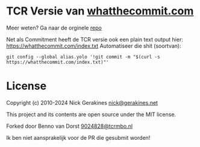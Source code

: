 # TCR Versie van [whatthecommit.com](https://whatthecommit.com/)

Meer weten? Ga naar de orginele [repo](https://github.com/ngerakines/commitment)

Net als Commitment heeft de TCR versie ook een plain text output hier: https://whatthecommit.com/index.txt
Automatiseer die shit (soortvan):

```
git config --global alias.yolo '!git commit -m "$(curl -s https://whatthecommit.com/index.txt)"'
```

# License

Copyright (c) 2010-2024 Nick Gerakines <nick@gerakines.net>

This project and its contents are open source under the MIT license.

Forked door Benno van Dorst <9024828@tcrmbo.nl>

Ik ben niet aansprakelijk voor de PR die gesubmit worden!
